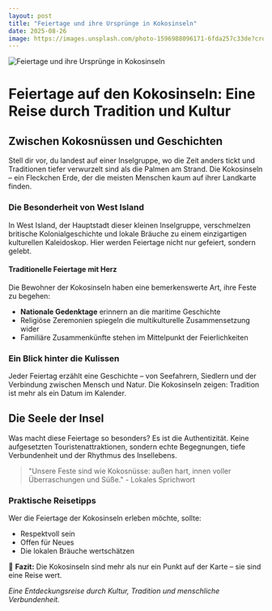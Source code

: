 ```yaml
---
layout: post
title: "Feiertage und ihre Ursprünge in Kokosinseln"
date: 2025-08-26
image: https://images.unsplash.com/photo-1596988096171-6fda257c33de?crop=entropy&cs=tinysrgb&fit=max&fm=jpg&ixid=M3w3OTQ0MzZ8MHwxfHNlYXJjaHwxfHxGZWllcnRhZ2UlMjB1bmQlMjBpaHJlJTIwVXJzcHIlQzMlQkNuZ2UlMjBLb2tvc2luc2VsbnxlbnwwfDB8fHwxNzU2MTc5MzMxfDA&ixlib=rb-4.1.0&q=80&w=1080
---
```


![Feiertage und ihre Ursprünge in Kokosinseln](https://images.unsplash.com/photo-1596988096171-6fda257c33de?crop=entropy&cs=tinysrgb&fit=max&fm=jpg&ixid=M3w3OTQ0MzZ8MHwxfHNlYXJjaHwxfHxGZWllcnRhZ2UlMjB1bmQlMjBpaHJlJTIwVXJzcHIlQzMlQkNuZ2UlMjBLb2tvc2luc2VsbnxlbnwwfDB8fHwxNzU2MTc5MzMxfDA&ixlib=rb-4.1.0&q=80&w=1080)

# Feiertage auf den Kokosinseln: Eine Reise durch Tradition und Kultur

## Zwischen Kokosnüssen und Geschichten

Stell dir vor, du landest auf einer Inselgruppe, wo die Zeit anders tickt und Traditionen tiefer verwurzelt sind als die Palmen am Strand. Die Kokosinseln – ein Fleckchen Erde, der die meisten Menschen kaum auf ihrer Landkarte finden.

### Die Besonderheit von West Island

In West Island, der Hauptstadt dieser kleinen Inselgruppe, verschmelzen britische Kolonialgeschichte und lokale Bräuche zu einem einzigartigen kulturellen Kaleidoskop. Hier werden Feiertage nicht nur gefeiert, sondern gelebt.

#### Traditionelle Feiertage mit Herz

Die Bewohner der Kokosinseln haben eine bemerkenswerte Art, ihre Feste zu begehen:

- **Nationale Gedenktage** erinnern an die maritime Geschichte
- Religiöse Zeremonien spiegeln die multikulturelle Zusammensetzung wider
- Familiäre Zusammenkünfte stehen im Mittelpunkt der Feierlichkeiten

### Ein Blick hinter die Kulissen

Jeder Feiertag erzählt eine Geschichte – von Seefahrern, Siedlern und der Verbindung zwischen Mensch und Natur. Die Kokosinseln zeigen: Tradition ist mehr als ein Datum im Kalender.

## Die Seele der Insel

Was macht diese Feiertage so besonders? Es ist die Authentizität. Keine aufgesetzten Touristenattraktionen, sondern echte Begegnungen, tiefe Verbundenheit und der Rhythmus des Insellebens.

> "Unsere Feste sind wie Kokosnüsse: außen hart, innen voller Überraschungen und Süße." - Lokales Sprichwort

### Praktische Reisetipps

Wer die Feiertage der Kokosinseln erleben möchte, sollte:
- Respektvoll sein
- Offen für Neues
- Die lokalen Bräuche wertschätzen

🌴 **Fazit:** Die Kokosinseln sind mehr als nur ein Punkt auf der Karte – sie sind eine Reise wert.

*Eine Entdeckungsreise durch Kultur, Tradition und menschliche Verbundenheit.*